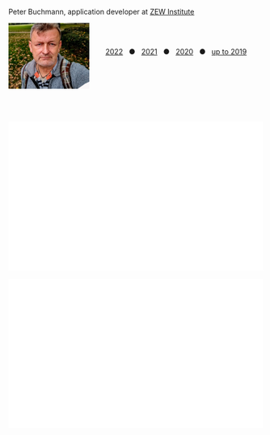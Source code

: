 <!-- headline will be auto-inserted  -->

Peter Buchmann, application developer at [ZEW Institute](https://www.zew.de/en/team/pbu)

<!-- <img  src="bg-03.jpg" style="display: block; margin: 0; padding: 0; width: 100%">
 -->
<img  src="iche.jpg" 
  style="display: block; 
    margin: 0; padding: 0; 
    width: 20%; min-width: 160px; max-width: 320px; 
    float: left; margin-right: 2rem;
    ">
<!-- https://www.w3schools.com/charsets/ref_utf_geometric.asp -->
<!-- &#9635; -->

<br>

&nbsp;  
[2022](2022.md) &nbsp;  &#9679; &nbsp;  [2021](2021.md) &nbsp;  &#9679; &nbsp;  [2020](2020.md) &nbsp;  &#9679; &nbsp;  [up to 2019](2019.md)  


<br>
<br>
<br>
<br>
<br>
<br>


![](https://raw.githubusercontent.com/pbberlin/github-stats/master/generated/overview.svg#gh-light-mode-only)



![](https://raw.githubusercontent.com/pbberlin/github-stats/master/generated/languages.svg#gh-light-mode-only)